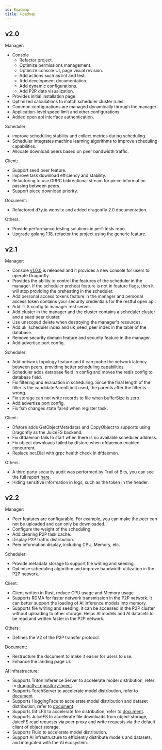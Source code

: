 ```yaml
---
id: Roadmap
title: Roadmap
---
```


## v2.0

Manager:

- Console
  - Refactor project.
  - Optimize permissions management.
  - Optimize console UI, page visual revision.
  - Add actions such as lint and test.
  - Add development documentation.
  - Add dynamic configurations.
  - Add P2P data visualization.
- Provides initial installation page.
- Optimized calculations to match scheduler cluster rules.
- Common configurations are managed dynamically through the manager.
- Application-level speed limit and other configurations.
- Added open api interface authentication.

Scheduler:

- Improve scheduling stability and collect metrics during scheduling.
- Scheduler integrates machine learning algorithms to improve scheduling capabilities.
- Allocate download peers based on peer bandwidth traffic.

Client:

- Support seed peer feature.
- Improve task download efficiency and stability.
- Refactoring to use GRPC bidirectional stream for piece information passing between peers.
- Support piece download priority.

Document:

- Refactored d7y.io website and added dragonfly 2.0 documentation.

Others:

- Provide performance testing solutions in perf-tests repo.
- Upgrade golang 1.18, refactor the project using the generic feature.

## v2.1

Manager:

- Console [v1.0.0](https://github.com/dragonflyoss/console/tree/release-1.0.0) is released and it provides
  a new console for users to operate Dragonfly.
- Provides the ability to control the features of the scheduler in the manager. If the scheduler preheat feature is
  not in feature flags, then it will stop providing the preheating in the scheduler.
- Add personal access tokens feature in the manager and personal access token
  contains your security credentials for the restful open api.
- Add TLS config to manager rest server.
- Add cluster in the manager and the cluster contains a scheduler cluster and a seed peer cluster.
- Use unscoped delete when destroying the manager's resources.
- Add uk_scheduler index and uk_seed_peer index in the table of the database.
- Remove security domain feature and security feature in the manager.
- Add advertise port config.

Scheduler:

- Add network topology feature and it can probe the network latency between peers, providing better scheduling capabilities.
- Scheduler adds database field in config and moves the redis config to database field.
- Fix filtering and evaluation in scheduling. Since the final length of the filter is
  the candidateParentLimit used, the parents after the filter is wrong.
- Fix storage can not write records to file when bufferSize is zero.
- Add advertise port config.
- Fix fsm changes state failed when register task.

Client:

- Dfstore adds GetObjectMetadatas and CopyObject to supports using Dragonfly as the JuiceFS backend.
- Fix dfdaemon fails to start when there is no available scheduler address.
- Fix object downloads failed by dfstore when dfdaemon enabled concurrent.
- Replace net.Dial with grpc health check in dfdaemon.

Others:

- A third party security audit was performed by Trail of Bits, you can see the full report [here](https://github.com/dragonflyoss/Dragonfly2/blob/main/docs/security/dragonfly-comprehensive-report-2023.pdf).
- Hiding sensitive information in logs, such as the token in the header.

## v2.2

Manager:

- Peer features are configurable. For example, you can make the peer can not be uploaded and can only be downloaded.
- Configure the weight of the scheduling.
- Add clearing P2P task cache.
- Display P2P traffic distribution.
- Peer information display, including CPU, Memory, etc.

Scheduler:

- Provide metadata storage to support file writing and seeding.
- Optimize scheduling algorithm and improve bandwidth utilization in the P2P network.

Client:

- Client written in Rust, reduce CPU usage and Memory usage.
- Supports RDMA for faster network transmission in the P2P network.
  It can better support the loading of AI inference models into memory.
- Supports file writing and seeding, it can be accessed in the P2P cluster without uploading to other storage.
  Helps AI models and AI datasets to be read and written faster in the P2P network.

Others:

- Defines the V2 of the P2P transfer protocol.

Document:

- Restructure the document to make it easier for users to use.
- Enhance the landing page UI.

AI Infrastructure:

- Supports Triton Inference Server to accelerate model distribution, refer to [dragonfly-repository-agent](https://github.com/dragonflyoss/dragonfly-repository-agent).
- Supports TorchServer to accelerate model distribution, refer to [document](https://d7y.io/docs/next/setup/integration/torchserve).
- Supports HuggingFace to accelerate model distribution and dataset distribution, refer to [document](https://d7y.io/docs/next/setup/integration/hugging-face).
- Supports Git LFS to accelerate file distribution, refer to [document](https://d7y.io/docs/next/setup/integration/git-lfs).
- Supports JuiceFS to accelerate file downloads from object storage, JuiceFS read requests via
  peer proxy and write requests via the default client of object storage.
- Supports Fluid to accelerate model distribution.
- Support AI infrastructure to efficiently distribute models and datasets, and integrated with the AI ecosystem.
